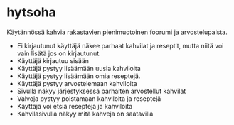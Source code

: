 # hytsoha

Käytännössä kahvia rakastavien pienimuotoinen foorumi ja arvostelupalsta.

* Ei kirjautunut käyttäjä näkee parhaat kahvilat ja reseptit, mutta niitä voi vain lisätä jos on kirjautunut.
* Käyttäjä kirjautuu sisään
* Käyttäjä pystyy lisäämään uusia kahviloita
* Käyttäjä pystyy lisäämään omia reseptejä.
* Käyttäjä pystyy arvostelemaan kahviloita
* Sivulla näkyy järjestyksessä parhaiten arvostellut kahvilat
* Valvoja pystyy poistamaan kahviloita ja reseptejä
* Käyttäjä voi etsiä reseptejä ja kahviloita
* Kahvilasivulla näkyy mitä kahveja on saatavilla

